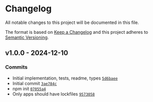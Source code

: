 # Changelog

All notable changes to this project will be documented in this file.

The format is based on [Keep a Changelog](https://keepachangelog.com/en/1.0.0/)
and this project adheres to [Semantic Versioning](https://semver.org/spec/v2.0.0.html).

## v1.0.0 - 2024-12-10

### Commits

- Initial implementation, tests, readme, types [`5d6baee`](https://github.com/ljharb/side-channel-list/commit/5d6baee5c9054a1238007f5a1dfc109a7a816251)
- Initial commit [`3ae784c`](https://github.com/ljharb/side-channel-list/commit/3ae784c63a47895fbaeed2a91ab54a8029a7a100)
- npm init [`07055a4`](https://github.com/ljharb/side-channel-list/commit/07055a4d139895565b199dba5fe2479c1a1b9e28)
- Only apps should have lockfiles [`9573058`](https://github.com/ljharb/side-channel-list/commit/9573058a47494e2d68f8c6c77b5d7fbe441949c1)

